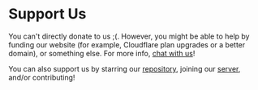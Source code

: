 ---
---

# Support Us
You can't directly donate to us ;(. However, you might be able to help by funding our website (for example, Cloudflare plan upgrades or a better domain), or something else. For more info, [chat with us](https://discord.gg/ExxcFgr)! 

You can also support us by starring our [repository](https://github.com/DynoCC/Dyno_Custom_Commands), joining our [server](https://discord.gg/ExxcFgr), and/or contributing!
